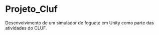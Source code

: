 # Projeto_Cluf
 Desenvolvimento de um simulador de foguete em Unity como parte das atividades do CLUF.
